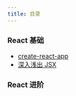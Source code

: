 ```yaml
---
title: 目录
---
```


### React 基础

- [create-react-app](./create-react-app)
- [深入浅出 JSX](./jsx-in-depth)

### React 进阶
